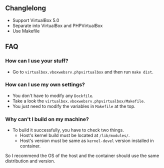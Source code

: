 ## Changlelong

* Support VirtualBox 5.0
* Separate into VirtualBox and PHPVirtualBox
* Use Makefile

## FAQ

### How can I use your stuff?

* Go to `virtualbox.vboxwebsrv.phpvirtualbox` and then run `make dist`.

### How can I use my own settings?

* You don't have to modify any `Dockfile`.
* Take a look the `virtualbox.vboxwebsrv.phpvirtualbox/Makefile`.
* You just need to modify the variables in `Makefile` at the top.

### Why can't I build on my machine?

* To build it successfully, you have to check two things.
  * Host's kernel build must be located at `/lib/modules/`.
  * Host's version must be same as `kernel-devel` version installed in container.

So I recommend the OS of the host and the container should use the same distribution and version.
